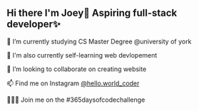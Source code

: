 ## Hi there I'm Joey👋 Aspiring full-stack developer✨

🌱 I’m currently studying CS Master Degree @university of york

🌱 I'm also currently self-learning web devlopement 

👯 I’m looking to collaborate on creating website 

📫 Find me on Instagram [@hello.world_coder](https://www.instagram.com/hello.world_coder/)

👩🏻‍💻 Join me on the #365daysofcodechallenge

